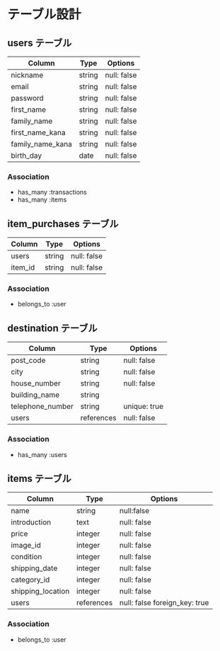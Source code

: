 # テーブル設計

## users テーブル

| Column            | Type      | Options     |
| --------          | --------- | ----------- |
| nickname          | string    | null: false |
| email             | string    | null: false |
| password          | string    | null: false |
| first_name        | string    | null: false |
| family_name       | string    | null: false |
| first_name_kana   | string    | null: false |
| family_name_kana  | string    | null: false |
| birth_day         | date      | null: false |
### Association

- has_many :transactions
- has_many :items

## item_purchases テーブル

| Column            | Type      | Options     |
| ------            | --------- | ----------- |
| users             | string    | null: false |
| item_id           | string    | null: false |

### Association

- belongs_to :user

## destination テーブル

| Column           | Type      | Options      |
| ------           | ---------- | ------------ |
| post_code        | string     | null: false  |
| city             | string     | null: false  |
| house_number     | string     | null: false  |
| building_name    | string     |              |
| telephone_number | string     | unique: true |
| users            | references | null: false  |

### Association

- has_many :users

## items テーブル

| Column            | Type      | Options                      |
| ------------------| ----------| ---------------------------  |
| name              | string    | null:false                   |
| introduction      | text      | null: false                  |
| price             | integer   | null: false                  |
| image_id          | integer   | null: false                  |
| condition         | integer   | null: false                  |
| shipping_date     | integer   | null: false                  |
| category_id       | integer   | null: false                  |
| shipping_location | integer   | null: false                  |
| users             | references| null: false foreign_key: true|

### Association

- belongs_to :user